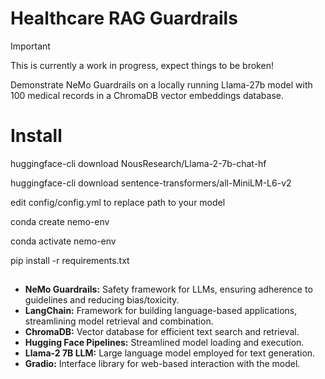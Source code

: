 # Healthcare RAG Guardrails

> [!IMPORTANT]
> This is currently a work in progress, expect things to be broken!

Demonstrate NeMo Guardrails on a locally running Llama-27b model with 100 medical records in a ChromaDB vector embeddings database.

# Install
huggingface-cli download NousResearch/Llama-2-7b-chat-hf

huggingface-cli download sentence-transformers/all-MiniLM-L6-v2 

edit config/config.yml to replace path to your model 

conda create nemo-env 

conda activate nemo-env

pip install -r requirements.txt 

## 

* <b>NeMo Guardrails:</b> Safety framework for LLMs, ensuring adherence to guidelines and reducing bias/toxicity.
* <b>LangChain:</b> Framework for building language-based applications, streamlining model retrieval and combination.
* <b>ChromaDB:</b> Vector database for efficient text search and retrieval. 
* <b>Hugging Face Pipelines:</b> Streamlined model loading and execution. 
* <b>Llama-2 7B LLM:</b> Large language model employed for text generation.
* <b>Gradio:</b> Interface library for web-based interaction with the model. 








